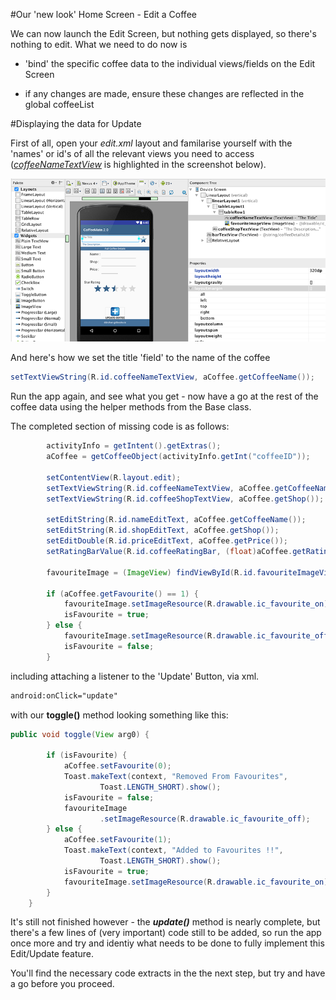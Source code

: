 #Our 'new look' Home Screen - Edit a Coffee

We can now launch the Edit Screen, but nothing gets displayed, so there's nothing to edit. What we need to do now is 

- 'bind' the specific coffee data to the individual views/fields on the Edit Screen

- if any changes are made, ensure these changes are reflected in the global coffeeList

#Displaying the data for Update

First of all, open your <i>edit.xml</i> layout and familarise yourself with the 'names' or id's of all the relevant views you need to access (<i><u>coffeeNameTextView</u></i> is highlighted in the screenshot below).

![](../img/lab0309.png)

And here's how we set the title 'field' to the name of the coffee

~~~java
setTextViewString(R.id.coffeeNameTextView, aCoffee.getCoffeeName());
~~~

Run the app again, and see what you get - now have a go at the rest of the coffee data using the helper methods from the Base class.

The completed section of missing code is as follows:

~~~java
		activityInfo = getIntent().getExtras();
		aCoffee = getCoffeeObject(activityInfo.getInt("coffeeID"));

		setContentView(R.layout.edit);
		setTextViewString(R.id.coffeeNameTextView, aCoffee.getCoffeeName());
		setTextViewString(R.id.coffeeShopTextView, aCoffee.getShop());

		setEditString(R.id.nameEditText, aCoffee.getCoffeeName());
		setEditString(R.id.shopEditText, aCoffee.getShop());
		setEditDouble(R.id.priceEditText, aCoffee.getPrice());
		setRatingBarValue(R.id.coffeeRatingBar, (float)aCoffee.getRating());

		favouriteImage = (ImageView) findViewById(R.id.favouriteImageView);

		if (aCoffee.getFavourite() == 1) {
			favouriteImage.setImageResource(R.drawable.ic_favourite_on);
			isFavourite = true;
		} else {
			favouriteImage.setImageResource(R.drawable.ic_favourite_off);
			isFavourite = false;
		}
~~~

including attaching a listener to the 'Update' Button, via xml.

~~~xml
android:onClick="update"
~~~

with our <b>toggle()</b> method looking something like this:

~~~java
public void toggle(View arg0) {

		if (isFavourite) {
			aCoffee.setFavourite(0);
			Toast.makeText(context, "Removed From Favourites",
					Toast.LENGTH_SHORT).show();
			isFavourite = false;
			favouriteImage
					.setImageResource(R.drawable.ic_favourite_off);			
		} else {
			aCoffee.setFavourite(1);
			Toast.makeText(context, "Added to Favourites !!",
					Toast.LENGTH_SHORT).show();
			isFavourite = true;
			favouriteImage.setImageResource(R.drawable.ic_favourite_on);
		}			
	} 
~~~

It's still not finished however - the <i><b>update()</b></i> method is nearly complete, but there's a few lines of (very important) code still to be added, so run the app once more and try and identiy what needs to be done to fully implement this Edit/Update feature.

You'll find the necessary code extracts in the the next step, but try and have a go before you proceed.
